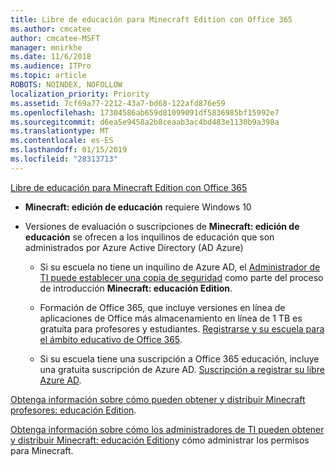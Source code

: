 ```yaml
---
title: Libre de educación para Minecraft Edition con Office 365
ms.author: cmcatee
author: cmcatee-MSFT
manager: mnirkhe
ms.date: 11/6/2018
ms.audience: ITPro
ms.topic: article
ROBOTS: NOINDEX, NOFOLLOW
localization_priority: Priority
ms.assetid: 7cf69a77-2212-43a7-bd68-122afd876e59
ms.openlocfilehash: 17304586ab659d81099091df5836985bf15992e7
ms.sourcegitcommit: d6ea5e9458a2b8ceaab3ac4bd483e1130b9a398a
ms.translationtype: MT
ms.contentlocale: es-ES
ms.lasthandoff: 01/15/2019
ms.locfileid: "28313713"
---
```

[Libre de educación para Minecraft Edition con Office 365](https://docs.microsoft.com/en-us/education/windows/get-minecraft-for-education)
  
- **Minecraft: edición de educación** requiere Windows 10 
    
- Versiones de evaluación o suscripciones de **Minecraft: edición de educación** se ofrecen a los inquilinos de educación que son administrados por Azure Active Directory (AD Azure) 
    
  - Si su escuela no tiene un inquilino de Azure AD, el [Administrador de TI puede establecer una copia de seguridad](https://docs.microsoft.com/en-us/education/windows/school-get-minecraft) como parte del proceso de introducción **Minecraft: educación Edition**.
    
  - Formación de Office 365, que incluye versiones en línea de aplicaciones de Office más almacenamiento en línea de 1 TB es gratuita para profesores y estudiantes. [Registrarse y su escuela para el ámbito educativo de Office 365](https://products.office.com/academic/office-365-education-plan).
    
  - Si su escuela tiene una suscripción a Office 365 educación, incluye una gratuita suscripción de Azure AD. [Suscripción a registrar su libre Azure AD](https://msdn.microsoft.com/library/windows/hardware/mt703369%28v=vs.85%29.aspx).
    
[Obtenga información sobre cómo pueden obtener y distribuir Minecraft profesores: educación Edition](https://docs.microsoft.com/en-us/education/windows/teacher-get-minecraft).
  
[Obtenga información sobre cómo los administradores de TI pueden obtener y distribuir Minecraft: educación Edition](https://docs.microsoft.com/en-us/education/windows/school-get-minecraft)y cómo administrar los permisos para Minecraft.
  

